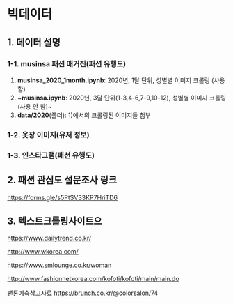 # 빅데이터

## 1. 데이터 설명
### 1-1. musinsa 패션 매거진(패션 유행도)
1) __musinsa_2020_1month.ipynb__: 2020년, 1달 단위, 성별별 이미지 크롤링 (사용 함)
2) ~__musinsa.ipynb__: 2020년, 3달 단위(1-3,4-6,7-9,10-12), 성별별 이미지 크롤링 (사용 안 함)~
3) __data/2020__(폴더): 1)에서의 크롤링된 이미지들 첨부

### 1-2. 옷장 이미지(유저 정보)

### 1-3. 인스타그램(패션 유행도)


## 2. 패션 관심도 설문조사 링크
https://forms.gle/s5PtSV33KP7HriTD6



## 3. 텍스트크롤링사이트으

https://www.dailytrend.co.kr/

http://www.wkorea.com/

https://www.smlounge.co.kr/woman

http://www.fashionnetkorea.com/kofoti/kofoti/main/main.do


팬톤예측참고자료
https://brunch.co.kr/@colorsalon/74
